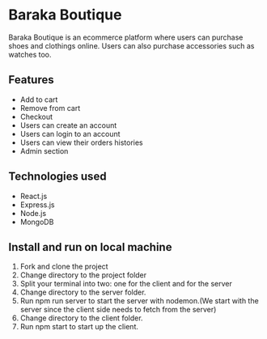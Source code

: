 # Baraka Boutique

Baraka Boutique is an ecommerce platform where users can purchase shoes and clothings online.
Users can also purchase accessories such as watches too.

## Features

* Add to cart
* Remove from cart
* Checkout
* Users can create an account
* Users can login to an account
* Users can view their orders histories
* Admin section

## Technologies used

* React.js
* Express.js
* Node.js
* MongoDB

## Install and run on local machine

1. Fork and clone the project
2. Change directory to the project folder
3. Split your terminal into two: one for the client and for the server
4. Change directory to the server folder.
5. Run npm run server to start the server with nodemon.(We start with the server since the client side needs to fetch from the server)
6. Change directory to the client folder.
7. Run npm start to start up the client.
